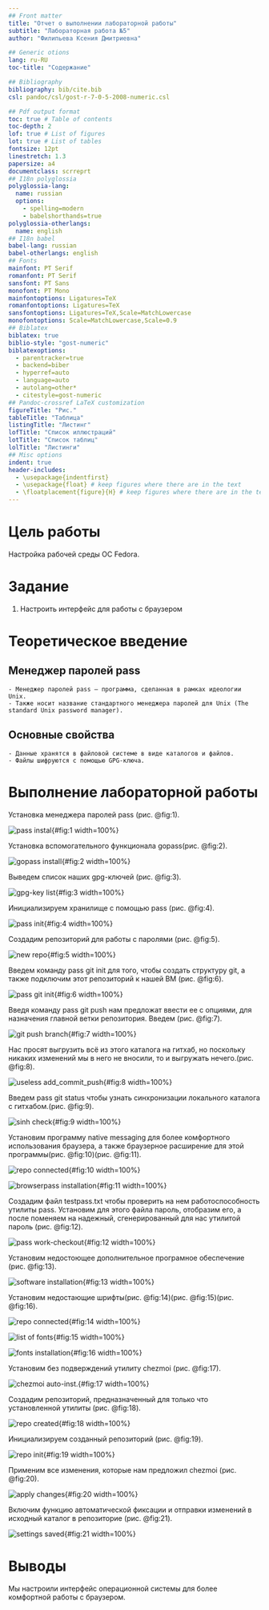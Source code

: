 ```yaml
---
## Front matter
title: "Отчет о выполнении лабораторной работы"
subtitle: "Лабораторная работа №5"
author: "Филипьева Ксения Дмитриевна"

## Generic otions
lang: ru-RU
toc-title: "Содержание"

## Bibliography
bibliography: bib/cite.bib
csl: pandoc/csl/gost-r-7-0-5-2008-numeric.csl

## Pdf output format
toc: true # Table of contents
toc-depth: 2
lof: true # List of figures
lot: true # List of tables
fontsize: 12pt
linestretch: 1.3
papersize: a4
documentclass: scrreprt
## I18n polyglossia
polyglossia-lang:
  name: russian
  options:
	- spelling=modern
	- babelshorthands=true
polyglossia-otherlangs:
  name: english
## I18n babel
babel-lang: russian
babel-otherlangs: english
## Fonts
mainfont: PT Serif
romanfont: PT Serif
sansfont: PT Sans
monofont: PT Mono
mainfontoptions: Ligatures=TeX
romanfontoptions: Ligatures=TeX
sansfontoptions: Ligatures=TeX,Scale=MatchLowercase
monofontoptions: Scale=MatchLowercase,Scale=0.9
## Biblatex
biblatex: true
biblio-style: "gost-numeric"
biblatexoptions:
  - parentracker=true
  - backend=biber
  - hyperref=auto
  - language=auto
  - autolang=other*
  - citestyle=gost-numeric
## Pandoc-crossref LaTeX customization
figureTitle: "Рис."
tableTitle: "Таблица"
listingTitle: "Листинг"
lofTitle: "Список иллюстраций"
lotTitle: "Список таблиц"
lolTitle: "Листинги"
## Misc options
indent: true
header-includes:
  - \usepackage{indentfirst}
  - \usepackage{float} # keep figures where there are in the text
  - \floatplacement{figure}{H} # keep figures where there are in the text
---
```


# Цель работы

Настройка рабочей среды ОС Fedora.

# Задание

1. Настроить интерфейс для работы с браузером

# Теоретическое введение

## Менеджер паролей pass

    - Менеджер паролей pass — программа, сделанная в рамках идеологии Unix.
    - Также носит название стандартного менеджера паролей для Unix (The standard Unix password manager).

## Основные свойства

    - Данные хранятся в файловой системе в виде каталогов и файлов.
    - Файлы шифруются с помощью GPG-ключа.


# Выполнение лабораторной работы

Установка менеджера паролей pass (рис. @fig:1).

![pass instal](image/5_1.png){#fig:1 width=100%}

Установка вспомогательного функционала gopass(рис. @fig:2).

![gopass install](image/5_2.png){#fig:2 width=100%}

Выведем список наших gpg-ключей (рис. @fig:3).

![gpg-key list](image/5_3.png){#fig:3 width=100%}

Инициализируем хранилище с помощью pass (рис. @fig:4).

![pass init](image/5_4.png){#fig:4 width=100%}

Создадим репозиторий для работы с паролями (рис. @fig:5).

![new repo](image/5_5.png){#fig:5 width=100%}

Введем команду pass git init для того, чтобы создать структуру git, а также подключим этот репозиторий к нашей ВМ (рис. @fig:6).

![pass git init](image/5_6.png){#fig:6 width=100%}

Введя команду pass git push нам предложат ввести ее с опциями, для назначения главной ветки репозитория. Введем (рис. @fig:7).

![git push branch](image/5_7.png){#fig:7 width=100%}

Нас просят выгрузить всё из этого каталога на гитхаб, но поскольку никаких изменений мы в него не вносили, то и выгружать нечего.(рис. @fig:8).

![useless add_commit_push](image/5_8.png){#fig:8 width=100%}

Введем pass git status чтобы узнать синхронизации локального каталога с гитхабом.(рис. @fig:9).

![sinh check](image/5_9.png){#fig:9 width=100%}

Установим программу native messaging для более комфортного использования браузера, а также браузерное расширение для этой программы(рис. @fig:10)(рис. @fig:11).

![repo connected](image/5_10.png){#fig:10 width=100%}

![browserpass installation](image/5_11.png){#fig:11 width=100%}

Создадим файл testpass.txt чтобы проверить на нем работоспособность утилиты pass. Установим для этого файла пароль, отобразим его, а после поменяем на надежный, сгенерированный для нас утилитой пароль (рис. @fig:12).

![pass work-checkout](image/5_12.png){#fig:12 width=100%}

Установим недостоющее дополнительное програмное обеспечение (рис. @fig:13).

![software installation](image/5_13.png){#fig:13 width=100%}

Установим недостающие шрифты(рис. @fig:14)(рис. @fig:15)(рис. @fig:16).

![repo connected](image/5_14.png){#fig:14 width=100%}

![list of fonts](image/5_15.png){#fig:15 width=100%}

![fonts installation](image/5_16.png){#fig:16 width=100%}

Установим без подверждений утилиту chezmoi (рис. @fig:17).

![chezmoi auto-inst.](image/5_17.png){#fig:17 width=100%}

Создадим репозиторий, предназначенный для только что установленной утилиты (рис. @fig:18).

![repo created](image/5_18.png){#fig:18 width=100%}

Инициализируем созданный репозиторий (рис. @fig:19).

![repo init](image/5_19.png){#fig:19 width=100%}

Применим все изменения, которые нам предложил chezmoi (рис. @fig:20).

![apply changes](image/5_20.png){#fig:20 width=100%}

Включим функцию автоматической фиксации и отправки изменений в исходный каталог в репозиторие (рис. @fig:21).

![settings saved](image/5_21.png){#fig:21 width=100%}

# Выводы

Мы настроили интерфейс операционной системы для более комфортной работы с браузером.




